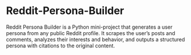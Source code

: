# Reddit-Persona-Builder
Reddit Persona Builder is a Python mini-project that generates a user persona from any public Reddit profile. It scrapes the user’s posts and comments, analyzes their interests and behavior, and outputs a structured persona with citations to the original content.

